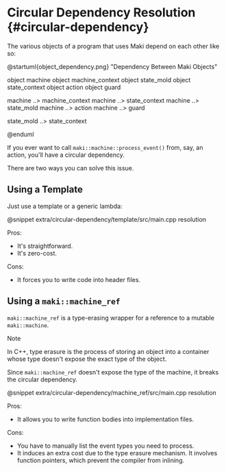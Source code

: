 # Circular Dependency Resolution {#circular-dependency}

The various objects of a program that uses Maki depend on each other like so:

@startuml{object_dependency.png} "Dependency Between Maki Objects"

object machine
object machine_context
object state_mold
object state_context
object action
object guard

machine ..> machine_context
machine ..> state_context
machine ..> state_mold
machine ..> action
machine ..> guard

state_mold ..> state_context

@enduml

If you ever want to call `maki::machine::process_event()` from, say, an action, you'll have a circular dependency.

There are two ways you can solve this issue.

## Using a Template

Just use a template or a generic lambda:

@snippet extra/circular-dependency/template/src/main.cpp resolution

Pros:

* It's straightforward.
* It's zero-cost.

Cons:

* It forces you to write code into header files.

## Using a `maki::machine_ref`

`maki::machine_ref` is a type-erasing wrapper for a reference to a mutable `maki::machine`.

> [!note]
> In C++, type erasure is the process of storing an object into a container whose type doesn't expose the exact type of the object.

Since `maki::machine_ref` doesn't expose the type of the machine, it breaks the circular dependency.

@snippet extra/circular-dependency/machine_ref/src/main.cpp resolution

Pros:

* It allows you to write function bodies into implementation files.

Cons:

* You have to manually list the event types you need to process.
* It induces an extra cost due to the type erasure mechanism. It involves function pointers, which prevent the compiler from inlining.

